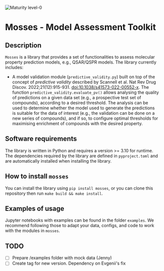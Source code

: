 ![Maturity level-0](https://img.shields.io/badge/Maturity%20Level-ML--0-red)

# Mosses - Model Assessment Toolkit

## Description
`Mosses` is a library that provides a set of functionalities to assess molecular property prediction models, e.g., QSAR/QSPR models. The library currently includes:
- A model validation module (`predictive_validity.py`) built on top of the concept of *predictive validity* described by Scannell et al. Nat Rev Drug Discov. 2022;21(12):915-931. [doi:10.1038/s41573-022-00552-x](https://www.nature.com/articles/s41573-022-00552-x). The function `predictive_validity.evaluate_pv()` allows analysing the quality of predictions on a given data set (e.g., a prospective test set of compounds), according to a desired threshold. The analysis can be used to determine whether the model used to generate the predictions is suitable for the data of interest (e.g., the validation can be done on a new series of compounds), and if so, to configure optimal thresholds for maximising enrichment of compounds with the desired property.

## Software requirements
The library is written in Python and requires a version >= 3.10 for runtime. The dependencies required by the library are defined in `pyproject.toml` and are automatically installed when installing the library.

## How to install `mosses`
You can install the library using `pip install mosses`, or you can clone this repository then run `make build && make install`.

## Examples of usage
Jupyter notebooks with examples can be found in the folder `examples`. We recommend following those to adapt your data, configs, and code to work with the modules in `mosses`.

## TODO
- [ ] Prepare /examples folder with mock data (Jenny)
- [ ] Create tag for new version. Dependency on Evgenii's fix
